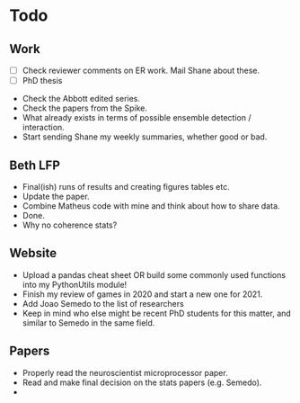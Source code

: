 # Todo

## Work

- [ ] Check reviewer comments on ER work. Mail Shane about these.
- [ ] PhD thesis
- Check the Abbott edited series.
- Check the papers from the Spike.
- What already exists in terms of possible ensemble detection / interaction.
- Start sending Shane my weekly summaries, whether good or bad.

## Beth LFP

- Final(ish) runs of results and creating figures tables etc.
- Update the paper.
- Combine Matheus code with mine and think about how to share data.
- Done.
- Why no coherence stats?

## Website

- Upload a pandas cheat sheet OR build some commonly used functions into my PythonUtils module!
- Finish my review of games in 2020 and start a new one for 2021.
- Add Joao Semedo to the list of researchers
- Keep in mind who else might be recent PhD students for this matter, and similar to Semedo in the same field.

## Papers

- Properly read the neuroscientist microprocessor paper.
- Read and make final decision on the stats papers (e.g. Semedo).
- 